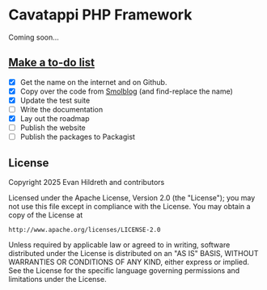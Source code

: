 # Cavatappi PHP Framework

Coming soon...

## [Make a to-do list](https://www.youtube.com/watch?v=AGxM9EShmeI)

- [x] Get the name on the internet and on Github.
- [x] Copy over the code from [Smolblog](https://github.com/smolblog/smolblog) (and find-replace the name)
- [x] Update the test suite
- [ ] Write the documentation
- [x] Lay out the roadmap
- [ ] Publish the website
- [ ] Publish the packages to Packagist

## License

Copyright 2025 Evan Hildreth and contributors

Licensed under the Apache License, Version 2.0 (the "License");
you may not use this file except in compliance with the License.
You may obtain a copy of the License at

	http://www.apache.org/licenses/LICENSE-2.0

Unless required by applicable law or agreed to in writing, software
distributed under the License is distributed on an "AS IS" BASIS,
WITHOUT WARRANTIES OR CONDITIONS OF ANY KIND, either express or implied.
See the License for the specific language governing permissions and
limitations under the License.
